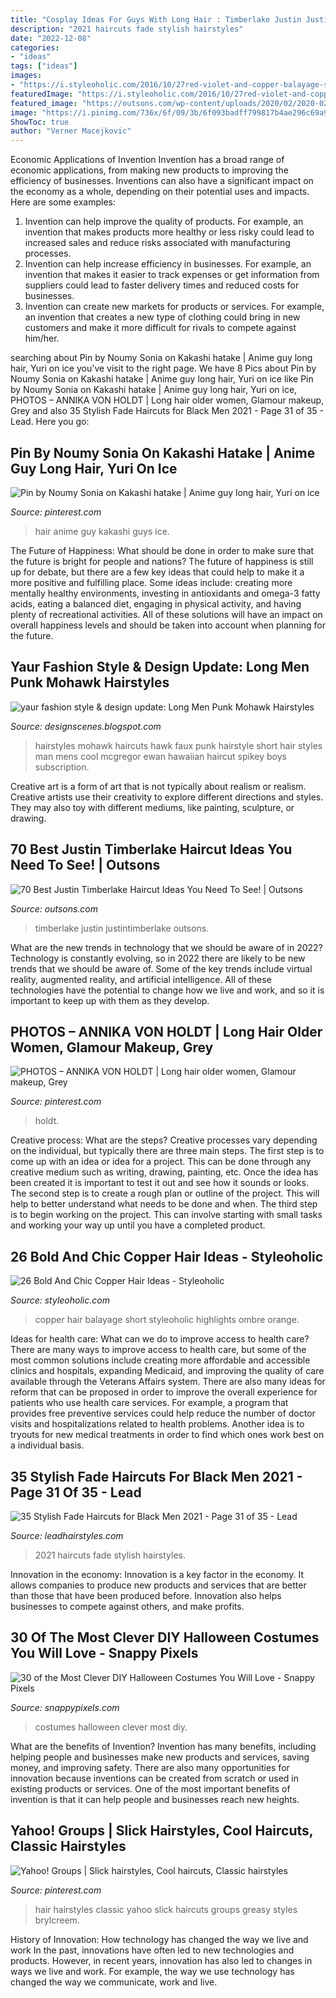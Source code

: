 ```yaml
---
title: "Cosplay Ideas For Guys With Long Hair : Timberlake Justin Justintimberlake Outsons"
description: "2021 haircuts fade stylish hairstyles"
date: "2022-12-08"
categories:
- "ideas"
tags: ["ideas"]
images:
- "https://i.styleoholic.com/2016/10/27red-violet-and-copper-balayage-short-hair.jpg"
featuredImage: "https://i.styleoholic.com/2016/10/27red-violet-and-copper-balayage-short-hair.jpg"
featured_image: "https://outsons.com/wp-content/uploads/2020/02/2020-02-01-02.00.02-2233664679904519768_justintimberlake.jpg"
image: "https://i.pinimg.com/736x/6f/09/3b/6f093badff799817b4ae296c69a9c771--classic-hairstyles-hair-photo.jpg"
ShowToc: true
author: "Verner Macejkovic"
---
```



Economic Applications of Invention
Invention has a broad range of economic applications, from making new products to improving the efficiency of businesses. Inventions can also have a significant impact on the economy as a whole, depending on their potential uses and impacts. Here are some examples: 
1. Invention can help improve the quality of products. For example, an invention that makes products more healthy or less risky could lead to increased sales and reduce risks associated with manufacturing processes. 
2. Invention can help increase efficiency in businesses. For example, an invention that makes it easier to track expenses or get information from suppliers could lead to faster delivery times and reduced costs for businesses. 
3. Invention can create new markets for products or services. For example, an invention that creates a new type of clothing could bring in new customers and make it more difficult for rivals to compete against him/her.

	

		
searching about Pin by Noumy Sonia on Kakashi hatake | Anime guy long hair, Yuri on ice you've visit to the right page. We have 8 Pics about Pin by Noumy Sonia on Kakashi hatake | Anime guy long hair, Yuri on ice like Pin by Noumy Sonia on Kakashi hatake | Anime guy long hair, Yuri on ice, PHOTOS – ANNIKA VON HOLDT | Long hair older women, Glamour makeup, Grey and also 35 Stylish Fade Haircuts for Black Men 2021 - Page 31 of 35 - Lead. Here you go:
		
    
## Pin By Noumy Sonia On Kakashi Hatake | Anime Guy Long Hair, Yuri On Ice

<img loading=lazy src="https://i.pinimg.com/736x/10/c0/01/10c0015680a5fd15045f3eda90309b1e.jpg" onerror="this.onerror=null;this.src='https://tse4.mm.bing.net/th?id=OIP.nmyiHdVlTNfBdmZWaMVJhgHaP5&amp;pid=15.1';" alt="Pin by Noumy Sonia on Kakashi hatake | Anime guy long hair, Yuri on ice">

_Source: pinterest.com_

>hair anime guy kakashi guys ice. 

	

The Future of Happiness: What should be done in order to make sure that the future is bright for people and nations?
The future of happiness is still up for debate, but there are a few key ideas that could help to make it a more positive and fulfilling place. Some ideas include: creating more mentally healthy environments, investing in antioxidants and omega-3 fatty acids, eating a balanced diet, engaging in physical activity, and having plenty of recreational activities. All of these solutions will have an impact on overall happiness levels and should be taken into account when planning for the future.

    
## Yaur Fashion Style &amp; Design Update: Long Men Punk Mohawk Hairstyles

<img loading=lazy src="http://2.bp.blogspot.com/_30PRmkOl4ro/Srj9ejTpPzI/AAAAAAAAWC8/0By2FpemNS4/w1200-h630-p-k-no-nu/1Men+Punk+Mohawk+Hairstyles+2010.jpg" onerror="this.onerror=null;this.src='https://tse3.mm.bing.net/th?id=OIP.ttvWEz8xwcONZEWbaA6wgQAAAA&amp;pid=15.1';" alt="yaur fashion style &amp; design update: Long Men Punk Mohawk Hairstyles">

_Source: designscenes.blogspot.com_

>hairstyles mohawk haircuts hawk faux punk hairstyle short hair styles man mens cool mcgregor ewan hawaiian haircut spikey boys subscription. 

	

Creative art is a form of art that is not typically about realism or realism. Creative artists use their creativity to explore different directions and styles. They may also toy with different mediums, like painting, sculpture, or drawing.

    
## 70 Best Justin Timberlake Haircut Ideas You Need To See! | Outsons

<img loading=lazy src="https://outsons.com/wp-content/uploads/2020/02/2020-02-01-02.00.02-2233664679904519768_justintimberlake.jpg" onerror="this.onerror=null;this.src='https://tse4.mm.bing.net/th?id=OIP.QnmPSiVpvWCcI4lgl-hWWAHaHZ&amp;pid=15.1';" alt="70 Best Justin Timberlake Haircut Ideas You Need To See! | Outsons">

_Source: outsons.com_

>timberlake justin justintimberlake outsons. 

	

What are the new trends in technology that we should be aware of in 2022?
Technology is constantly evolving, so in 2022 there are likely to be new trends that we should be aware of. Some of the key trends include virtual reality, augmented reality, and artificial intelligence. All of these technologies have the potential to change how we live and work, and so it is important to keep up with them as they develop.

    
## PHOTOS – ANNIKA VON HOLDT | Long Hair Older Women, Glamour Makeup, Grey

<img loading=lazy src="https://i.pinimg.com/736x/62/95/1e/62951e5f74050df4591ab87b90eb42a4.jpg" onerror="this.onerror=null;this.src='https://tse1.mm.bing.net/th?id=OIP.3MjUMirpPsI-dGg8CJyLqAHaJ3&amp;pid=15.1';" alt="PHOTOS – ANNIKA VON HOLDT | Long hair older women, Glamour makeup, Grey">

_Source: pinterest.com_

>holdt. 

	

Creative process: What are the steps?
Creative processes vary depending on the individual, but typically there are three main steps. The first step is to come up with an idea or idea for a project. This can be done through any creative medium such as writing, drawing, painting, etc. Once the idea has been created it is important to test it out and see how it sounds or looks. The second step is to create a rough plan or outline of the project. This will help to better understand what needs to be done and when. The third step is to begin working on the project. This can involve starting with small tasks and working your way up until you have a completed product.

    
## 26 Bold And Chic Copper Hair Ideas - Styleoholic

<img loading=lazy src="https://i.styleoholic.com/2016/10/27red-violet-and-copper-balayage-short-hair.jpg" onerror="this.onerror=null;this.src='https://tse4.mm.bing.net/th?id=OIP.NgmxicrPyFeCBc4-XxinjwHaJ4&amp;pid=15.1';" alt="26 Bold And Chic Copper Hair Ideas - Styleoholic">

_Source: styleoholic.com_

>copper hair balayage short styleoholic highlights ombre orange. 

	

Ideas for health care: What can we do to improve access to health care?
There are many ways to improve access to health care, but some of the most common solutions include creating more affordable and accessible clinics and hospitals, expanding Medicaid, and improving the quality of care available through the Veterans Affairs system. There are also many ideas for reform that can be proposed in order to improve the overall experience for patients who use health care services. For example, a program that provides free preventive services could help reduce the number of doctor visits and hospitalizations related to health problems. Another idea is to tryouts for new medical treatments in order to find which ones work best on a individual basis.

    
## 35 Stylish Fade Haircuts For Black Men 2021 - Page 31 Of 35 - Lead

<img loading=lazy src="https://www.leadhairstyles.com/wp-content/uploads/2020/09/Stylish-Fade-Haircuts-for-Black-Men-2021-31.jpg" onerror="this.onerror=null;this.src='https://tse1.mm.bing.net/th?id=OIP.0o5H8i9T952UmD8KpzsxZwHaHa&amp;pid=15.1';" alt="35 Stylish Fade Haircuts for Black Men 2021 - Page 31 of 35 - Lead">

_Source: leadhairstyles.com_

>2021 haircuts fade stylish hairstyles. 

	

Innovation in the economy:
Innovation is a key factor in the economy. It allows companies to produce new products and services that are better than those that have been produced before. Innovation also helps businesses to compete against others, and make profits.

    
## 30 Of The Most Clever DIY Halloween Costumes You Will Love - Snappy Pixels

<img loading=lazy src="https://snappypixels.com/wp-content/uploads/2013/10/most-clever-halloween-costumes-ever-27.jpg" onerror="this.onerror=null;this.src='https://tse4.mm.bing.net/th?id=OIP.CvqAwfwmJdFkaXlA03n_bgAAAA&amp;pid=15.1';" alt="30 of the Most Clever DIY Halloween Costumes You Will Love - Snappy Pixels">

_Source: snappypixels.com_

>costumes halloween clever most diy. 

	

What are the benefits of Invention?
Invention has many benefits, including helping people and businesses make new products and services, saving money, and improving safety. There are also many opportunities for innovation because inventions can be created from scratch or used in existing products or services. One of the most important benefits of invention is that it can help people and businesses reach new heights.

    
## Yahoo! Groups | Slick Hairstyles, Cool Haircuts, Classic Hairstyles

<img loading=lazy src="https://i.pinimg.com/736x/6f/09/3b/6f093badff799817b4ae296c69a9c771--classic-hairstyles-hair-photo.jpg" onerror="this.onerror=null;this.src='https://tse3.mm.bing.net/th?id=OIP.zGRxxLELx3I3_3KvpcK4gAHaJ2&amp;pid=15.1';" alt="Yahoo! Groups | Slick hairstyles, Cool haircuts, Classic hairstyles">

_Source: pinterest.com_

>hair hairstyles classic yahoo slick haircuts groups greasy styles brylcreem. 

	

History of Innovation: How technology has changed the way we live and work
In the past, innovations have often led to new technologies and products. However, in recent years, innovation has also led to changes in ways we live and work. For example, the way we use technology has changed the way we communicate, work and live.

